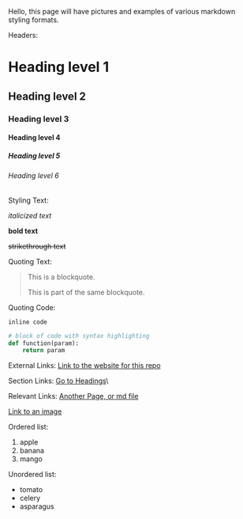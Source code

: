 Hello, this page will have pictures and examples of various markdown styling formats.

Headers:

# Heading level 1

## Heading level 2

### Heading level 3

#### Heading level 4

##### Heading level 5

###### Heading level 6

Styling Text:

*italicized text*

**bold text**

~~strikethrough text~~

Quoting Text:

> This is a blockquote.
> 
> This is part of the same blockquote.

Quoting Code:

`inline code`

```python
# block of code with syntax highlighting
def function(param):
    return param
```

External Links:
[Link to the website for this repo](http://cse110lab1_derricklin.com/)

Section Links:
[Go to Headings](#heading-level-1)\

Relevant Links:
[Another Page, or md file](./README.md)

[Link to an image](./screenshots/2.1.png)

Ordered list:
1. apple
2. banana
3. mango

Unordered list:
- tomato
- celery
- asparagus

